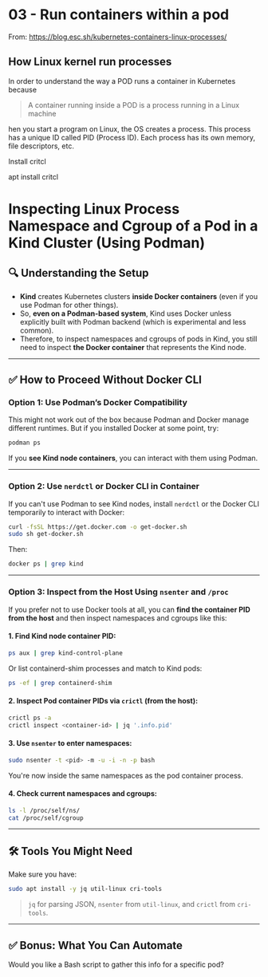 # 03 - Run containers within a pod

From: https://blog.esc.sh/kubernetes-containers-linux-processes/

## How Linux kernel run processes

In order to understand the way a POD runs a container in Kubernetes because

> A container running inside a POD is a process running in a Linux machine

hen you start a program on Linux, the OS creates a process. This process has a unique ID called PID (Process ID). Each process has its own memory, file descriptors, etc.

Install critcl 

apt install critcl




# Inspecting Linux Process Namespace and Cgroup of a Pod in a Kind Cluster (Using Podman)

## 🔍 Understanding the Setup

- **Kind** creates Kubernetes clusters **inside Docker containers** (even if you use Podman for other things).
- So, **even on a Podman-based system**, Kind uses Docker unless explicitly built with Podman backend (which is experimental and less common).
- Therefore, to inspect namespaces and cgroups of pods in Kind, you still need to inspect **the Docker container** that represents the Kind node.

---

## ✅ How to Proceed Without Docker CLI

### Option 1: Use Podman’s Docker Compatibility

This might not work out of the box because Podman and Docker manage different runtimes. But if you installed Docker at some point, try:

```bash
podman ps
```

If you **see Kind node containers**, you can interact with them using Podman.

---

### Option 2: Use `nerdctl` or Docker CLI in Container

If you can't use Podman to see Kind nodes, install `nerdctl` or the Docker CLI temporarily to interact with Docker:

```bash
curl -fsSL https://get.docker.com -o get-docker.sh
sudo sh get-docker.sh
```

Then:

```bash
docker ps | grep kind
```

---

### Option 3: Inspect from the Host Using `nsenter` and `/proc`

If you prefer not to use Docker tools at all, you can **find the container PID from the host** and then inspect namespaces and cgroups like this:

#### 1. Find Kind node container PID:

```bash
ps aux | grep kind-control-plane
```

Or list containerd-shim processes and match to Kind pods:

```bash
ps -ef | grep containerd-shim
```

#### 2. Inspect Pod container PIDs via `crictl` (from the host):

```bash
crictl ps -a
crictl inspect <container-id> | jq '.info.pid'
```

#### 3. Use `nsenter` to enter namespaces:

```bash
sudo nsenter -t <pid> -m -u -i -n -p bash
```

You're now inside the same namespaces as the pod container process.

#### 4. Check current namespaces and cgroups:

```bash
ls -l /proc/self/ns/
cat /proc/self/cgroup
```

---

## 🛠️ Tools You Might Need

Make sure you have:

```bash
sudo apt install -y jq util-linux cri-tools
```

> `jq` for parsing JSON, `nsenter` from `util-linux`, and `crictl` from `cri-tools`.

---

## ✅ Bonus: What You Can Automate

Would you like a Bash script to gather this info for a specific pod?
